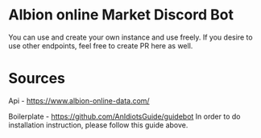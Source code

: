 # Albion online Market Discord Bot

You can use and create your own instance and use freely. If you desire to use other endpoints, feel free to create PR here as well.

# Sources

Api - https://www.albion-online-data.com/ 

Boilerplate - https://github.com/AnIdiotsGuide/guidebot 
 In order to do installation instruction, please follow this guide above.
 
 
